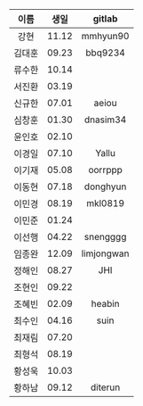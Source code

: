 이름|생일|gitlab
:-:|:-:|:-:
강현|11.12|mmhyun90
김대훈|09.23|bbq9234
류수한|10.14|
서진환|03.19|
신규한|07.01|aeiou
심창훈|01.30|dnasim34
윤인호|02.10|
이경일|07.10|Yallu
이기재|05.08|oorrppp
이동현|07.18|donghyun
이민경|08.19|mkl0819
이민준|01.24|
이선행|04.22|snengggg
임종완|12.09|limjongwan
정해인|08.27|JHI
조현인|09.22|
조혜빈|02.09|heabin
최수인|04.16|suin
최재림|07.20|
최형석|08.19|
황성욱|10.03|
황하남|09.12|diterun